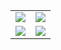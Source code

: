 <table>
  <tr>
    <td><img src="https://github.com/user-attachments/assets/c6c15232-7f72-4260-8e96-9bcf362a634d"/></td>
    <td><img src="https://github.com/user-attachments/assets/6321f350-1391-4b62-836b-a746332f05a1"/></td>
  </tr>
  <tr>
    <td><img src="https://github.com/user-attachments/assets/e4738d3d-24c7-4a95-a40e-3973f96f40d3"/></td>
    <td><img src="https://github.com/user-attachments/assets/ec47b725-0d23-459b-a3ce-4419ecc96885"/></td>
  </tr>
</table>
